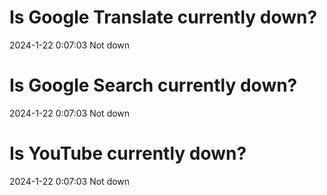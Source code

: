 # Is Google Translate currently down?

2024-1-22 0:07:03 Not down

# Is Google Search currently down?

2024-1-22 0:07:03 Not down

# Is YouTube currently down?

2024-1-22 0:07:03 Not down

